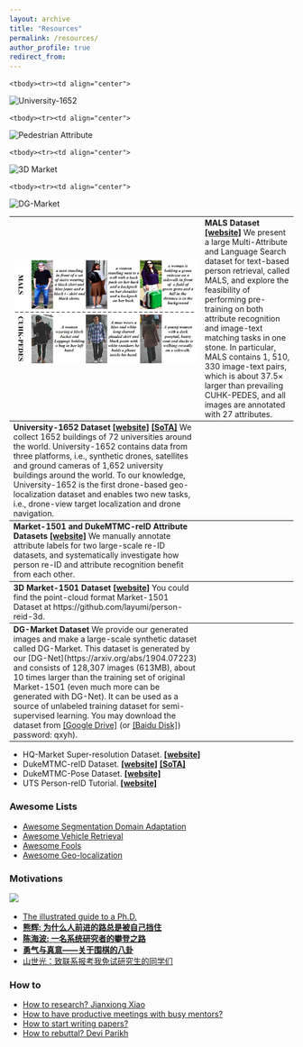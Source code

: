 ```yaml
---
layout: archive
title: "Resources"
permalink: /resources/
author_profile: true
redirect_from: 
---
```


<meta name="description" content="Open-source Code and Datasets for Person Re-ID and Person Search"/>
<meta name="keywords" content="Code and Dataset, Person Re-ID, Object Re-ID, Person Retrieval, Domain Adaptation and Person Search" />



<table class="imgtable">
	<tbody><tr><td align="center">
    <img src="https://github.com/Shuyu-XJTU/APTM/blob/main/assets/examples.jpg?raw=true" alt="MALS"> &nbsp;</td>
    <td align="left"> <strong> MALS Dataset </strong> <strong><a href="https://github.com/Shuyu-XJTU/APTM"> [website]</a></strong> 
We present a large Multi-Attribute and Language Search dataset for text-based person retrieval, called MALS, and explore the feasibility of performing pre-training on both attribute recognition and image-text matching tasks in one stone. In particular, MALS contains 1, 510, 330 image-text pairs, which is about 37.5× larger than prevailing CUHK-PEDES, and all images are annotated with 27 attributes.
    </td>
</tr></tbody>


	<tbody><tr><td align="center">
<img src="https://user-images.githubusercontent.com/8390471/192081571-56b84733-238a-45e1-bbf4-988067dbcf51.png" alt="University-1652"> &nbsp;</td>
    <td align="left"> <strong> University-1652 Dataset</strong>  <strong><a href="https://github.com/layumi/University1652-Baseline"> [website]</a></strong>  <strong><a href="https://github.com/layumi/University1652-Baseline/tree/master/State-of-the-art"> [SoTA]</a></strong> 
We collect 1652 buildings of 72 universities around the world. University-1652 contains data from three platforms, i.e., synthetic drones, satellites and ground cameras of 1,652 university buildings around the world. To our knowledge, University-1652 is the first drone-based geo-localization dataset and enables two new tasks, i.e., drone-view target localization and drone navigation.
    </td>
</tr></tbody>



	<tbody><tr><td align="center">
<img src="https://github.com/vana77/Market-1501_Attribute/raw/master/sample_image.jpg?raw=true" alt="Pedestrian Attribute"> &nbsp; </td>
    <td align="left"> <strong> Market-1501 and DukeMTMC-reID Attribute Datasets</strong>   <strong><a href="https://vana77.github.io"> [website]</a></strong>
We manually annotate attribute labels for two large-scale re-ID datasets, and systematically investigate how person re-ID and attribute recognition benefit from each other. 
    </td>
</tr></tbody>
 
	<tbody><tr><td align="center">
<img src="https://user-images.githubusercontent.com/8390471/208151146-b8564829-bd61-484d-850f-61ba75216388.jpg" alt="3D Market" > &nbsp;</td>
   <td align="left"> <strong> 3D Market-1501 Dataset</strong>  <strong><a href="https://github.com/layumi/person-reid-3d"> [website]</a></strong> 
You could find the point-cloud format Market-1501 Dataset at https://github.com/layumi/person-reid-3d.
    </td>
</tr></tbody>


	<tbody><tr><td align="center">
<img src="https://user-images.githubusercontent.com/8390471/192081605-0c8a246f-e54c-41c7-9936-5ba8e22f5192.png" alt="DG-Market"> &nbsp;</td>
<td align="left"> <strong> DG-Market Dataset</strong>  We provide our generated images and make a large-scale synthetic dataset called DG-Market. This dataset is generated by our [DG-Net](https://arxiv.org/abs/1904.07223) and consists of 128,307 images (613MB), about 10 times larger than the training set of original Market-1501 (even much more can be generated with DG-Net). It can be used as a source of unlabeled training dataset for semi-supervised learning. You may download the dataset from <a href="https://drive.google.com/file/d/126Gn90Tzpk3zWp2c7OBYPKc-ZjhptKDo/view?usp=sharing">[Google Drive]</a> (or <a href="https://pan.baidu.com/s/1n4M6s-qvE08J8SOOWtWfgw">[Baidu Disk]</a>) password: qxyh).
    </td>
</tr></tbody></table>

- HQ-Market Super-resolution Dataset. <strong><a href="https://github.com/layumi/HQ-Market"> [website]</a></strong>
- DukeMTMC-reID Dataset.  <strong><a href="https://github.com/layumi/Duke_evaluation"> [website]</a></strong>  <strong><a href="https://github.com/layumi/Person_reID_baseline_pytorch/tree/master/leaderboard"> [SoTA]</a></strong> 
- DukeMTMC-Pose Dataset.  <strong><a href="https://github.com/layumi/DukeMTMC-Pose"> [website]</a></strong> 
- UTS Person-reID Tutorial.  <strong><a href="https://github.com/layumi/Person_reID_baseline_pytorch/tree/master/tutorial"> [website]</a></strong> 

### Awesome Lists
- [Awesome Segmentation Domain Adaptation](https://github.com/layumi/Seg-Uncertainty/tree/master/awesome-SegDA)
- [Awesome Vehicle Retrieval](https://github.com/layumi/Vehicle_reID-Collection)
- [Awesome Fools](https://github.com/layumi/Awesome-Fools)
- [Awesome Geo-localization](https://github.com/layumi/University1652-Baseline/tree/master/State-of-the-art) 

### Motivations
![](https://zdzheng.xyz/files/optimizer.gif)
- [The illustrated guide to a Ph.D.](https://matt.might.net/articles/phd-school-in-pictures/)
-  <strong><a href="https://www.evernote.com/shard/s150/sh/3de79ff0-5778-417c-9bcb-6c0111a26694/29958003bb71992667ce3f42fd4ca875"> 熊辉: 为什么人前进的路总是被自己挡住 </a></strong> 
-  <strong><a href="https://zdzheng.xyz/files/road.pdf">陈海波: 一名系统研究者的攀登之路</a></strong> 
-  <strong><a href="https://www.douban.com/note/218498393/">勇气与真意——关于围棋的八卦</a></strong>
-  [山世光：致联系报考我免试研究生的同学们](https://blog.csdn.net/GarfieldEr007/article/details/51018552) 

### How to 
- [How to research? Jianxiong Xiao]("https://zdzheng.xyz/files/lecture21_how2research.pdf")
- [How to have productive meetings with busy mentors?](http://kordinglab.com/2021/06/30/meeting-with-mentors.html)
- [How to start writing papers?](http://kordinglab.com/2016/01/14/writing-guide.html)
- [How to rebuttal? Devi Parikh](https://deviparikh.medium.com/how-we-write-rebuttals-dc84742fece1)